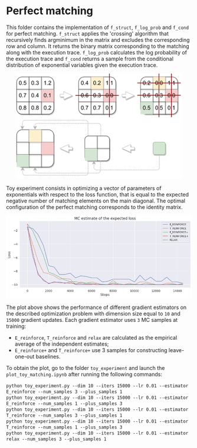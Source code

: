 # Perfect matching

This folder contains the implementation of `f_struct`, `f_log_prob` and `f_cond` for perfect matching. `f_struct` applies the 'crossing' algorithm that recursively finds argminimum in the matrix and excludes the corresponding row and column. It returns the binary matrix corresponding to the matching along with the execution trace. `f_log_prob` calculates the log probability of the execution trace and `f_cond` returns a sample from the conditional distribution of exponential variables given the execution trace.

<p align="middle">
	<img width="450" src="../figures/matching.png">
</p>

Toy experiment consists in optimizing a vector of parameters of exponentials with respect to the loss function, that is equal to the expected negative number of matching elements on the main diagonal. The optimal configuration of the perfect matching corresponds to the identity matrix.

<p align="middle">
	<img width="750" src="../figures/exp_matching.png">
</p>

The plot above shows the performance of different gradient estimators on the described optimization problem with dimension size equal to `10` and `15000` gradient updates. Each gradient estimator uses `3` MC samples at training: 

* `E_reinforce`, `T_reinforce` and `relax` are calculated as the empirical average of the independent estimates;
* `E_reinforce+` and `T_reinforce+` use 3 samples for constructing leave-one-out baselines.

To obtain the plot, go to the folder `toy_experiment` and launch the `plot_toy_matching.ipynb` after running the following commands:
```
python toy_experiment.py --dim 10 --iters 15000 --lr 0.01 --estimator E_reinforce --num_samples 3 --plus_samples 1 
python toy_experiment.py --dim 10 --iters 15000 --lr 0.01 --estimator E_reinforce --num_samples 1 --plus_samples 3
python toy_experiment.py --dim 10 --iters 15000 --lr 0.01 --estimator T_reinforce --num_samples 3 --plus_samples 1 
python toy_experiment.py --dim 10 --iters 15000 --lr 0.01 --estimator T_reinforce --num_samples 1 --plus_samples 3
python toy_experiment.py --dim 10 --iters 15000 --lr 0.01 --estimator relax --num_samples 3 --plus_samples 1
```
